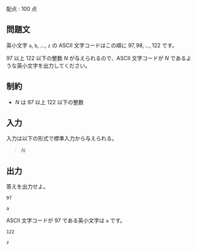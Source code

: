 配点 : $100$ 点

## 問題文

英小文字 `a`, `b`, $\ldots$, `z` の ASCII 文字コードはこの順に $97,98,\ldots,122$ です。

$97$ 以上 $122$ 以下の整数 $N$ が与えられるので、ASCII 文字コードが $N$ であるような英小文字を出力してください。

## 制約

- $N$ は $97$ 以上 $122$ 以下の整数

## 入力

入力は以下の形式で標準入力から与えられる。

> $N$

## 出力

答えを出力せよ。  

```input1
97
```

```output1
a
```

ASCII 文字コードが $97$ である英小文字は `a` です。

```input2
122
```

```output2
z
```